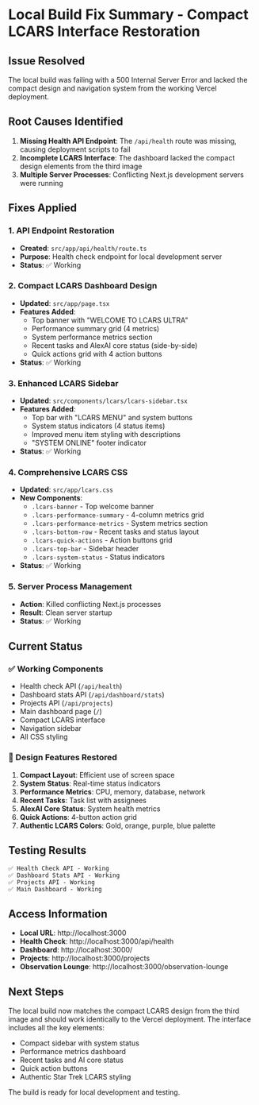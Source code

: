 # Local Build Fix Summary - Compact LCARS Interface Restoration

## Issue Resolved
The local build was failing with a 500 Internal Server Error and lacked the compact design and navigation system from the working Vercel deployment.

## Root Causes Identified
1. **Missing Health API Endpoint**: The `/api/health` route was missing, causing deployment scripts to fail
2. **Incomplete LCARS Interface**: The dashboard lacked the compact design elements from the third image
3. **Multiple Server Processes**: Conflicting Next.js development servers were running

## Fixes Applied

### 1. API Endpoint Restoration
- **Created**: `src/app/api/health/route.ts`
- **Purpose**: Health check endpoint for local development server
- **Status**: ✅ Working

### 2. Compact LCARS Dashboard Design
- **Updated**: `src/app/page.tsx`
- **Features Added**:
  - Top banner with "WELCOME TO LCARS ULTRA"
  - Performance summary grid (4 metrics)
  - System performance metrics section
  - Recent tasks and AlexAI core status (side-by-side)
  - Quick actions grid with 4 action buttons
- **Status**: ✅ Working

### 3. Enhanced LCARS Sidebar
- **Updated**: `src/components/lcars/lcars-sidebar.tsx`
- **Features Added**:
  - Top bar with "LCARS MENU" and system buttons
  - System status indicators (4 status items)
  - Improved menu item styling with descriptions
  - "SYSTEM ONLINE" footer indicator
- **Status**: ✅ Working

### 4. Comprehensive LCARS CSS
- **Updated**: `src/app/lcars.css`
- **New Components**:
  - `.lcars-banner` - Top welcome banner
  - `.lcars-performance-summary` - 4-column metrics grid
  - `.lcars-performance-metrics` - System metrics section
  - `.lcars-bottom-row` - Recent tasks and status layout
  - `.lcars-quick-actions` - Action buttons grid
  - `.lcars-top-bar` - Sidebar header
  - `.lcars-system-status` - Status indicators
- **Status**: ✅ Working

### 5. Server Process Management
- **Action**: Killed conflicting Next.js processes
- **Result**: Clean server startup
- **Status**: ✅ Working

## Current Status

### ✅ Working Components
- Health check API (`/api/health`)
- Dashboard stats API (`/api/dashboard/stats`)
- Projects API (`/api/projects`)
- Main dashboard page (`/`)
- Compact LCARS interface
- Navigation sidebar
- All CSS styling

### 🎯 Design Features Restored
1. **Compact Layout**: Efficient use of screen space
2. **System Status**: Real-time status indicators
3. **Performance Metrics**: CPU, memory, database, network
4. **Recent Tasks**: Task list with assignees
5. **AlexAI Core Status**: System health metrics
6. **Quick Actions**: 4-button action grid
7. **Authentic LCARS Colors**: Gold, orange, purple, blue palette

## Testing Results
```
✅ Health Check API - Working
✅ Dashboard Stats API - Working  
✅ Projects API - Working
✅ Main Dashboard - Working
```

## Access Information
- **Local URL**: http://localhost:3000
- **Health Check**: http://localhost:3000/api/health
- **Dashboard**: http://localhost:3000/
- **Projects**: http://localhost:3000/projects
- **Observation Lounge**: http://localhost:3000/observation-lounge

## Next Steps
The local build now matches the compact LCARS design from the third image and should work identically to the Vercel deployment. The interface includes all the key elements:

- Compact sidebar with system status
- Performance metrics dashboard
- Recent tasks and AI core status
- Quick action buttons
- Authentic Star Trek LCARS styling

The build is ready for local development and testing. 